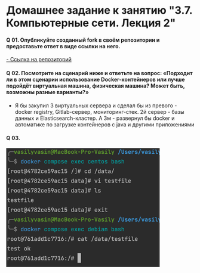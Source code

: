 # Домашнее задание к занятию "3.7. Компьютерные сети. Лекция 2"

#### Q 01. Опубликуйте созданный fork в своём репозитории и предоставьте ответ в виде ссылки на него.

[- Ссылка на репозиторий](https://hub.docker.com/r/vavasin/nginx-fork-nginx)

#### Q 02. Посмотрите на сценарий ниже и ответьте на вопрос: «Подходит ли в этом сценарии использование Docker-контейнеров или лучше подойдёт виртуальная машина, физическая машина? Может быть, возможны разные варианты?»
- Я бы закупил 3 виртуальных сервера и сделал бы из превого - docker registry, Gitlab-сервер, мониторинг-стек. 2й сервер - базы данных и Elasticsearch-кластер. А 3м - развернул бы docker и автоматике по загрузке контейнеров с java и другими приложениями

#### Q 03.  
![image](./task-3/images/img.png)
